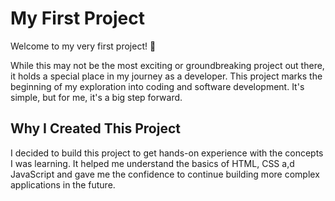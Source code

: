 # My First Project

Welcome to my very first project! 🎉

While this may not be the most exciting or groundbreaking project out there, it holds a special place in my journey as a developer. This project marks the beginning of my exploration into coding and software development. It's simple, but for me, it's a big step forward.

## Why I Created This Project

I decided to build this project to get hands-on experience with the concepts I was learning. It helped me understand the basics of HTML, CSS a,d JavaScript and gave me the confidence to continue building more complex applications in the future.
